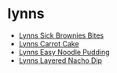 # lynns

 * [Lynns Sick Brownies Bites](../../index/l/lynns-sick-brownies-bites.json)
 * [Lynns Carrot Cake](../../index/l/lynns-carrot-cake.json)
 * [Lynns Easy Noodle Pudding](../../index/l/lynns-easy-noodle-pudding.json)
 * [Lynns Layered Nacho Dip](../../index/l/lynns-layered-nacho-dip.json)
